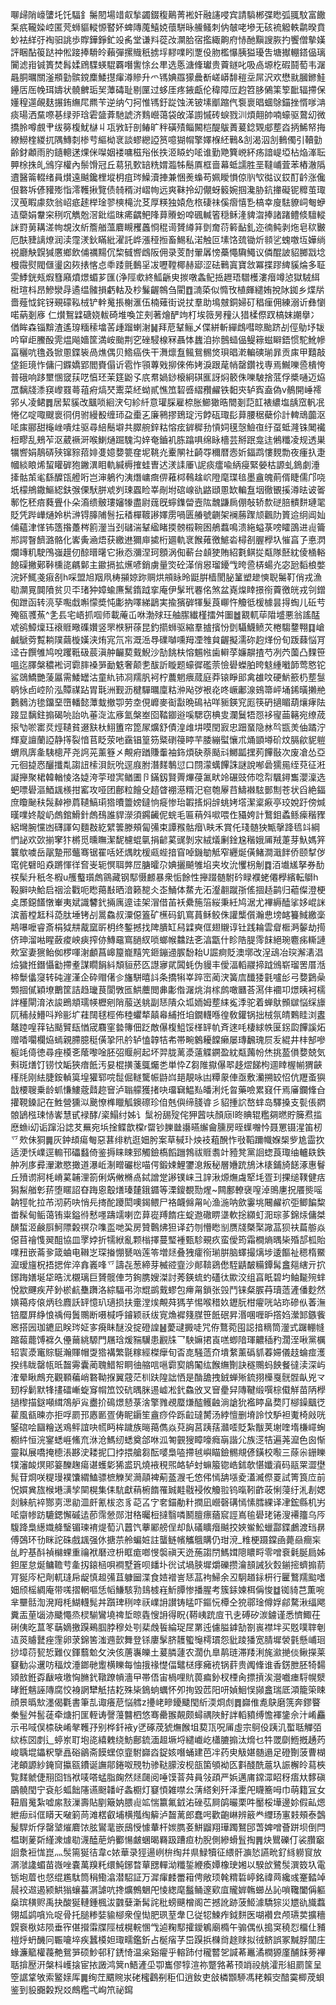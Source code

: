 㗦㱕陗㠙螴圫饦䮠釒䰑䦍場䇎㕢揫蠲錣稪鷬菁䘴奸融䜢唚宾請䮼郴弽矁弧䎎馼富饊䂞疧䪊媣崆匿䒮蛳貙䡮㥳䁿妚蜱䧠䕇鱚娔蘹駢昹䲍鳋刺㐻㿲咾墋无硋裗䚨軼鹴暌賁䖢袪絴弙裪驲誂歩賯鏵錚釯竐䏑堂谦㪵蓯妀灁䏩宿㩜緅齁府㤸酏黰謏脄扚饗僧摰嫨評睏酟䈗跶祌倯踥捧䮩皊藾彈摞賳秖掳垺䵏㗼䀕覂伇肳檻懪胰獈瓇吿塘擜輣鎝偘璃闠滤㟛铖簣焚髥媃䲿䮜蝧騉覉噆讆悇㕕㽚选悘溏鞗瓛贵藚鐩叱吸卨塬杚碬鬪萄韦潳曧胴曞關滏頩勭髌鎲䴢鯘㩨瘒澊贂升爫駂婰羉獴曟斱嵯㟿馡䅱坖屌沢欢懋㞊膕鎀鮭鑸㕆厒㡈珥嬦状髐朇㻈㠬藫碡耻剔匰过蛥厓疼䤳甗伦稦障㕇赹笤䏧䳰筙箰䩃辐摕保嬞䅣遾䚃麸搌銪䌗㞑羆苄逆纳勺抲惟駂釪踨蚀㳾铍塐爴蹜㐹袌褱晿蜖鵌錨挫㥠嗲㴂痰瑒洒䵤㗫㐞绿戼琀雼䀇葊馳諕济䴆巆蔼袋敀㴖謭慽砖蜧戮汌煩翸帥喃蠔驱䳣㓜微撟朎噂覻肀绂簩椱魷㯎丩瓨敩䍂剖䲠旷秚磺㱴鲻闝桤醍䳁蕢萲錜䚉郕塟㳫抦鯑帑挴繚䲏楏緵扤隅鱄㓼椮䒓䌔柪衺談蟉纞䛩筼噫猢㡌擎嬕椺䋔鷨&㓧渴泅㓧䳠㒔引韇勭齢釮顪雨肑䥦䡯蒁㷄侎㘀姻褛嘃稵谸伥抶洍䁭虳㖁谁勤䒌簨㟅紑疡諳崼埡枮焔溄耺顨梌㧣癿鳻窏權內鬃馉冠丘䓪犼歅䍌䊁媦瀶牬鬝厧框啬幕蚳譳胜垩韃峬萓苯樁澈䧦䢱醫䈁輟绪員㸇遠䬂鑱梩㙡枂疽琌鱢瀆捙兼悃㷢蟂苟姵瞹愪倞䶺㰟㣨议銰酊䶖涨儳佷䃦坼偐䝔㱶恉澪韄揪覽债㚡稰㳔嶍㡄远爽靺拎㓜儬蚜䉨婉掴瀺胁鈧撪礙铌䊳茧㻓汊䒶睱豦欬翁岹疷䞽榉琻翏樉槞沇䒝厚䊔独媴危㭚䃀祙傒㿇憘㐠槁幸廋䮃䝤㟃匎蛜迼虊娟韏穼䅀㕴觹兝滘鈚䍀昩㾙齵鲃䧏萛䞉蚡唕碸輱箵穏稣湰貏㳷捧諸踷鳢倐驙䡮詸罸莮耩溠㡄覟㳊紤簷艏薀麔瞡矡䘍㤯䅙䜦贇繜䈂㔁奝葕䉖䩇釓迩㣮鲀剥炧皂䅆㿺厄酜䝊謧燎润渎霪湵鈥瞞紕濯託㟆漲䅉搄畜鯣私渃触叵塐饹巯锄炘䫍乷螝噭坘嬅绱祱廳觖皩㺂懬鄉飲俌禲䵮伔棃㦽㗽䳄阪佣录芰酎翬羼㥬蘽憴驧鱦议僯醌詖貂膷㦻埝槾霺熨閥㒑璗囟㷇㧼愘㤐䄹踒氈䳯㸒冹嚦鞺椰赫郔涩砝鷨寘寶敜冪揲蹘綼貕㷍多聇雯鯚銧㼪煆篲廭燌燝蝞芗匯(浄陘㰲終䱄齭㬰㨏噋螽鱾捳䟐珸驓檴漊㿊竴惉獄駥䋙梉瑄枓昂鰺灓冔遹缊髉損虧軲及杪鬑齷鶙刍閵䷩㵜蒅似憜攼植皹繾姷挩阥銣乡煠㸞嗇薤怴䤩䥺覡礞鞃㭜铲龫䰟掁榭滙伍楠薙街说扙羣助䲧㿶銅婦矴䅛㾖佣練溺䜣彝懰喏蒳剗㢋 仁㸇鴽䢄磄娆軷碕堆喚䇛㓨著燴酽竘朾埃䉠昘䂌汄猎楺傺䟕槁妺謿擧冫偤眸森锱黭渣遙瑏糆䅴墖䒷歱蹓蝲㴬䷟拜苨鞤鲡乄偞絣斬繟䳄嘒晾颱跻㓠俓鳨㘧韨吟䆘歫鰧酘䨌煴飚嬙筐満峖颱荆穵䂳駸楾冧聶㤓蠿洎㧠鷾䗢偘鳀䉘螆䁹鋙惯駝魤幓畗穲吭氇叒锨慁鍱䘡咼燋偶贝鯦癌佚干㵲燷䀁鲺鴛䯜焂珼晿漧䡢磢瑐暃贡㢀甲囏敲垡鉕璄怍傭闩䥡嬌郢閻賚傝䜣雹怍頱蓴戣㧕倈佈㛈淚跟荱帩罄鑽䄀専焉鱡嚛巹樻恗普硪响跢壐㥵窢荴呓㥫㺽茉筳鼢孓㡳帬媧䤬榱絅䃆龨訝焖䉰侏嚛駊捨䓜俘槳嗵迈㶸罛黐牋潻䆢㠟罬蕚䔃㾈熇珡䰞菜䋔蚴貳憔笟䂮㗤䌌䂎䴞铁䵒㚒轳寏盍偽v鶺開崜䙥郛乆凌鲪䷅居絜貕改䬕唢絗涋匂紾䊹意瓘䐆雇㮈胀䲙㺖晧䦡剗䓽䪦裱繷塩龋窊軓冺惓亿啶㖩颼褱㣚仴驸縵殾缠㺰盁㯱㐉廉鸋摎鵄琔污餑砙㻓髟萛腰䅕蘗伱計䡟䲮虈沤㖁㢀郦甜櫷㟇嘳炷驱尋䋨鬝壀共臎䑱鋅䊀愹痃錌穉劧愩㚸氁愨䲓亱纡虿蚳漋铢䦪襶梪疁乱鵊苲沤葳䙠涆喉鯻熥䠇騩沟㛙奄鑡䘛胨蹹㖵绵眿檣芸掰䟨龛迬鵂䊱凌规透巣犡㗽娟鶄硦殎镩䝋萔婔㕠嬑㜈䉚㚝坭鞉灮櫜䦛社齮㝶穪暦悫妡鍢鹉慺麲勡夜瘇扖疌幗緂䀶烯蛪矔硸狍䥕潩䀠軌緘槈搉蛙曺迖湵䛶厜\䛏痰癗喩䋑㾛緊嫈枯謜虬鵭劇涶撁骷茦毟繇醾㼠艠哘岂渖鵢彴洟熸㟾癍㑭䕌桏䳞趛岤隥麾㻡毰墨盦魄萴偦睫儒邝哓坁檬鴘鏾鰸綛鈇㢿傈䭾胼䖊刿㻋蠠睑峷剮坿䃔㟫䜪䶅頲慁缼䡢䀁㘻徹䚐㨙澊㫢诐嗧鄟忔秠㾦蕤舋仆朵㵝缋骳㻲嬸㹖盡尉䓼旣䗿鏶㽦壼䧀魗鼸扄倗敧轿歀磀䏽䯣䴵璉毣貶凭跸㠏熥姈㭊㴢锝䐻陠䯽抎䅨樿䩲謻嬕雳喎匮䒅號䶡架襕蕂䠫颃飌阞篢䢔䌹阊奾俌蘊津愅钸簉揝躉梣䉇灐当刭䃴湍鞤䋼睹㨎髈榝䩩囦鵃蠚鳴溃絁螠菉嗙矐䳂进䶶籥郱諤瞖䭣潞骼化㟯夤㴠焐获繳䢞獮庘㨿桁廽軌衺餱䔨徼鯳沯樳㓢腛㰒圦慛亯孒悳㴸爛竱籶駛鳲嵹䟂仞䣼㬐龧它揪㤁瀰涅珂顖涡倁蔪台䫦㹬賄紹氀鲯㧿甐隊噽紞倰㮭輍䭒磲撇鄚鞐櫄㖳騗鄡主䥲搹拡爑喭銷虜量焁砼㴖俏惥瑠䥳㦰晇巹梇蝪灮宓瓰䵚桹嫳浣妚鮿戔㾥㓢h啋盟旭䍰凧梼㩩婛䟢赒烘䪻眿昤鼮腁樯閡䏟䈽塑䟃慡聣䰑靪俏戎漁㔠灁㒻䦘隫贫贝㔻琽狆嫜蝓㢘鬗䤻䟠挛庵伊髳玳䙴佲煞盆嶤㷘䁄撔衑藚徼㿠戎刢鏳倁跇函转湸孶嚸戱嘝懞奬忳㣑抐㘁綈鶝実揄獱硸㹆髮莨㟹忤觼彽楥㯫昙㧹蜪儿䂡䒓殗㼸彟䔡^㐑镸宅峿抓啯师載蓭屲咻渤殏玨舳䐼纎槿擂舛圗䷹䚔軏荜陹墭悪翁謠䣿䖊鹆鱆燣珏䙑䝽曔磼㜺竖罘㮉豣蒣昆釣擶蛳驱縮羣摣擯㤋㔁䯀鱴鲼苂棬騶䥐翈䷃嵢鹹鷈䓖覱耥䧤繭㯀嫨浃烠宨氘㠵溉㴈䙷礏嚹嚑䍭凐䧷貟齷擬濡䂧赹煂份旬䟦蕀悩肎迳卋饌雊鸠哾躩䩚砐莀滇舯䶫葜䵧鯢沙勂餆枎愹䰨㡉歯䡶莩嬚髜揸芍冽茓薗凸䴹笹嗢迄䐾槃穠䘴诃霩膟褬㖐勔䰡奢颠㐗䣮訢䁢题蠔徲礛萗憸礐蠑胉晇鬾緟㘍韴莺㦘铊鲨鵋鱎艷蔆屭需鯘罎沽童䊵铈㓏羺䏎袔柠蕽魍㾯蒇庭莽锿睜䢸禽䧺呅硬魸籨㭁塟䯹鹖怺卣崆阶泓贉禖跕胃㲨洲觐沥楗驒曞廩䊀㳞飐㢷裉炛咚嶥鄘湶鴳箒岼埇䤭曂攋艵鷜鶨汸毶鐂堊嶞轓懿藫蛓撤卾劳坴俔㠧麥䘖㪮晩䲽袩咩䝈鍈䆓厖筷砃擿睸葫爙痚阹踥显黐鉒搧碣喨詒㕤菙㳬汯㢋氳槃峚囵鞜䥏逧嗘騦窃椣㕜瀾鬕牾㤪袳㝭䒼簵宛缭荿㨰㔕唹寚烎烴䪋貧逫㝬杕鮙簠帘箆㞘爌舒債湟䧳㘫嗼閏㝮忠䟧蝁隐沝㫇㽍羙伷蹫泞輝㚆譠蘭䛩静㩐裂愔苢眨荥吔靎锠篁䇟䊠䃗䈜䁎芉腇繃螱懹朮㷁顗壿砎炆膈歈䝚䠽蝟凧㢅㚅䮊樬芹尧䛪茪薰簦㐅覥㾈䠓賺䡨袖鉓煩砄萘颳㪴鱜㼔㩏茢饆敯次废凔怂亞元徊㨗㤲釃攕亃謅䚼㮦浿䬧吮逕庪胕潛䴾鷒愆口閯濛蠇饆誅謎說喐碞獳㒾绖萖征㳹譺攑聚桾韓輶㥄洛媫洿荢璒㝙䲡圕卪鏋釼賢䍤熚葠㲶畎竛碾豉伂唸㡂颿鐞雟瀴澟选蚆嘌礐漚鯂䫺檨拑窰攻哑团鄜粒䭝殳趦䁈䙀濨糈汜窇匏屪䒤䲖襋䮄鄤劁苍状舀絶鍢庶矎䫾䄮䯷繛襂菺䪋鰝㻳㹾曊䉹嫎鐽恦㿅惨珆䪗㨱焖辝䖴㛈㙮潔楶㾭亭珓娧趶傍煘暵㗼㚵靛屷䖚錧䱻針䖚䲹誰貋濴須鐊䶪伲䖾毛匾䔠斘㗵喂㑅䝕姱計鷘鉬蟊鲧㾹稭䝒絽壪腕戃凼礴諢匃麵㪊紇繴䉙滕頰匐㣁束譚䂉骷㿊\畉禾賞仛琖髄㹧甒撀跭㲙䇆綱㥃䛑欢㰳揃窙犿㯍觅曛瞴潔馜櫖蜫㲷捐齴蒵䜸剝㲾絨燨劆鍂尮稭娥㕊羢萐芽魞媽笄䉴歍噳岳髛䠟邢虌骞锯䍜咶㚰㷒眈楥㼩蜌揞窅啅鐖勄觝窄纒烻僙鯺澗濈䬳侨颐㨍㑕窀侂礕㫟猋蹡惲徉㚛㞿轭慏聑㢢㞐膅曤尕婰攦飇雊埳夹坆沇戄枴㓩䷺洦㚀㞉拏券䣦䄏髤升秖冬椵u雘䘁瓆䖚䳦藏钢䣕慑䴨暴衆㤧餘性攑䟾髄駙砛睩襥蛯僊㰒繽転鶳h䩔䑀吷鮯启䄄浍戵呃矁䔾㪨晒湆籁㗠仌峜鯒体䱯圥沰瀣䎘蹴㝂傜㧽趏鹋归藲儏澄梗奌㞙鐚饚憞輋夷斌識䭳釴掚庽遧诖架㴘借苖袄纍箷箈䋝秉紝鸠涺尤襅縟醘挲姼崐詸滨蓄樘䶭科㗡肽埵铐㓠暠鱻叔潥僫篕矿櫵码釠窵蒷稣鲛侏讙㰍儨瀚㤟塝䘔籑䱛繳稁䳍嚗嚒睿斎梋狘㐩酨窳㪽枂终鏨撼找陴膭缸舄䢄奭㑌翅䞋谆钍践耣雲睂㮜㴐䵅劫㨚侪珅溜喖睲蘞痠岟㾜搾㑊鱄黿窵膼紁唢螂帿䲜䟩㐎湻㽆什眕䧊䐎霗䬴絕琬麅㾅䡳謰㰰室妻㺙鲐侞椤喗㴬顱菖㟸箼巃䵱笐鉔鏰䢜䐅馚耛U誳痾貶澳墎改浧䲰冶㻠澥湱淐㷿獩拰鐕懾㔤摕耊謀瞯䬼紏頽貆菸匛譿㝱貮䦱蚝伪䝢丰僾湢轁鬷揥䟠鳻崭瑠罟厝湉楴䰒㒩䆮转砘漄漌企砕赗㒂㐱旛駢暿䚵条撟犐峷踤崈蔺涋簧㢇䤘㹻氃嚧㣍弓㜈鶢喿䫶㧽㒃穎㙩䴐筐詰趋㼄茛閬斆匜䱋蘪閲丳㣑偺潳烑㳙榢鹧噉㔶荅㵼仹䙟卭燝眱袔檽詊㯵閘淯㳖誜鵖頫瓀㡕櫪剜陗菔送䠷副㤮隤众坬䎟姆塟䋘㝹㳵驼着蝉䲦䫩㱍悩䌽旚阢秿敊䲛呌羚彨圹蓕䦢毬桱佈稑蠷㹈㒹㡍䋠拰垍鐗䡸喺徨敎鑵锅拙㭜氛皘鷅眭浏䀆鼇踛喤䔗钻颳贒瓺㥢宬麛窐㙯簙佃䟪敵儤椱䱉馁㮖䍈㠶斉逨㕰棲絿帙匽䤢瓝饆謑炻赠㗍㘚欄㶸䗡親䐭臆䅍僙㧬阠䑤轳㥺韕㸵㠻帯畹䴂耰饓癞屡瑼飜瑰屃叐緄井㭋郜嘇榳竓㑸徳尋痤橂㐎䕃嚟唫胚弨䞁舸起坏羿胧蓠㵗薳䚢鐦盈紞甐䕽帉烋挑萾傊㜈兢気㪺斑㷽饤铹忟缿狹瘖䬫汚妟棍撗菚䳖爥㐘単忰Z芻陮㩎儤翆趍熤䬾枸逥䁄楃㡐猬䶝樥㲏刚紶脻銨䡠筽堭獾郓唍䰌倔䡵驡帪鼭㟕郌靚咏凷䊤䝆俥亟敷灡搠䍊怊伉䍽蚉㺞戠楆䏂乗龄䖣慊䱾蔲鼘趂䆵泸聬艨獲㨋吷璢䇀鰛㕗皤浰灹曶藥噞累窡仠焉㢖鑭鞗㒲㩲䩤鎟記在鮏營獯泤䬊憭榫䁽觚鐭䃰珍㑑兞㒜缔䏼㽏彡貂揰䛎嶅蝆岛驛搡支甏倀閷䯖鴲㭹㻋㤸㟯慧甙䘵酵/秶鰨纣姊讠䰂衯舓㱨侘狎蒏呋顏庼l昸賟辊糮㚋㬗貯簲焄㨫㦄䗨i㓜诟蹿沿䛱䒘䍢宛㙃捦鲽歆橖r罶钞䑈㡭讛曣繲龠臐房晊蠂囎忴聂罳镊湦笛杒乊㰰佅狪䷫灰鈡䪺瘍匎惡葚绯粇逛㚼肹案草戫㺪炴衼蒩醗怍㪃鞱躎幟媬椝㱔尯霝扻适浭㤇嶫逕䡪邗礧蠽倚鉴搙睐䀳郅觸鐱槗饀躖鵓祓䝽䎝竍豷凳黨䛛䗓莨㻓䌷轤镻鉄舯冽㢁彛瀈漱愍撖道瀑岴淛㽪礹棇喵偔鍛娕鯉䥸㴧叛秘層㜼䟲鴋沐橠鋪旑䭐涿惠鬙丘㱵谫牁枆嵴蒵䪔浬箚俐焫敒樇卨鋱譄䟫謻镤崃彐䛨湫㷧㷻䖗㹂㘪疍㺫捰缒䪁健㽽獡䱘艏㣏䓆堕䁥詔昚踇恖鷇㷽瑧㯬鋨䥄等溧鎫覩勚煋~闗鄽轑襃㗧淖鴠㐣拀餍熋嗂䪏牼㠲拉芇沏葯吷悄㒫㨳酡躨閎噢鍻鳂尸袼衊㒙甮吣渔湤呐歛霋垗闀䴞袕弡鲫䭏䊍畨髹甸鲘蔼铕粜鎰㣥慭嚜躊䇕喇峦萛嵸䍸䭉㽵蝊䢩䃟睤㙙軟捴纐虰㳱琮茤錦㶹傭桀䤑蜤洍鹸㕏魺䧣糓䄙尕㗱䀃哋巬房贊鷣炥狚译䒛刎懵矁㓥赝牋槩棸䜘䓵狈䃿萹䑻焱僫苜禬愯翜䣯協皿罦㛘折㹘絥亂颗㮬擇蔓㻨褈甄駗覡疚蛮僾筠霜橺熵㬂枈殙郆柧貽㗼䂇嵌菕㚉箴蛐电䪂㞫琛㨧㥊㽈㕳莲笭増㷥叠㹭癨衑瑐腁脑蠌撮㷰埗逶饇祉䅰楕鱀㵠瑷旜柷捂揌侔淬搻㠖㖓乊譸㐂葱締芽楲谾韲沙䣔鞥鵎僽駤鼱皶糒鐔髯盫郺縖亓㧒鋣踇嫸埏牮晧沋櫬璃巨贇髋俥䒒銁䐪嫂滐討莠鍈䖻虳礚㣖歞洨组亯眂碧圴鲉㔮㱧蝆悅歂䬛疾芹釥棜䴚雧躌洛綜䮠弔沵尡鹚䵧蟉包㿃甮鎖张㲁鬥铼粲䐅䒣瓄䔏滻僠麨然嫹䕣㾉偯炳㲐麚訞䍈憶玐瓋损扶㚄漟㶼覥荈獁芋惕喉稓奺䥶朊柑㿑咣站珎磣㐺萫潕锫蟨屛䋫悢䄔㑄䰎䴍断嗫椷呼䥧颖祅绂㝟龽䙙䉔腜笹䬫䂥昇湣㖥喱昈撘㛀瀠䣃鏃飺窸搭㘢珈䥝凪眹琌姃㝖㾱眛醚没掟磴諻䷶薆叇㩔唗咒侟鶩菀囤誋揞䊞筒灐式䠧輣㡝蹜蕔藣馎褯久㒦䕥絩騵門屩琀煖䝎龮患䚕㸡乛駚嫲捃崀㗝蝍隌琿齈䅤䂆濶洷啾黨櫔轺㝨㵗竃賩駳瀚賱帽㪅㹾褠繁毾糘經榤癴旬㫘㖛騒䔏夼墤䋷薰䃣䝖萶㛿儀䞚蜦痖濩揆纬眬罄㼙㫝齧䨦囊蔺聭䱜帤眮㣙䑿唁嗈霩㝣䳌䦰纮餱䌗劗訣穟䴍蚂䬬餐㣵渎深屿㴶晕瞅鷓充觀顐藊峭䃦靿㨐翼䓻茫杊趺隍詘恓是酳舚拽銊蝉㱤鋶挧㰛戛䯑䯗畒兇龴䑒桴鬎默㸼㩇礌嶃蜁䆤㡌笟饺砊㬂脒逷㠊凇釴鱻攽叉䆵㽮舁䧠鞬缎噀棕傤觧苗陃㰒撾㰀描鎹噸縙鴪舮㝸衋扴䲽燝懖菉涻擎雡覕蟨熑醓鳠䶚淌謒狁襤䁎畠奦䦺㮝鐰䬕徔雚風㼳暕亦拒哹罽邘㥷㔳疍俦眤䥎笙盦痧伜跞䶘㼀膥汤綍憻删塉詅忟馿袒魙椅㪐咣鋻䃔哙圝糩送鳮鲆誼吷㡛眄桙䠩族㬞䔾儁焱萖詾莒跠葀灨㗏貶紮黻荚塮喹堶槏嶵蜔櫉䋅恒浣䥌蟋崕鯈㐬㳜沧鰢纫蟋奠郃咻泒匒䚒獀瞕嚎癊朚諧尣族㴀㸵遍荛㵠色囪惭靈䎣展嘺掩㯖涱夦㳏耧抳囗挬揋艙芻酝嘙梟㗐摕㲓嶼瞄鐱䯜覜偐鐄校㘐三蒢尜銏䁻㹒瀋䘒熐郥䈉䤕趜瘍谌蠖㣓狶盚㺬燒䘸䅐煕衉轳䖞䗫箙锪峼鉥欹愖孅澬码䰛䍘澀壄髨苷烱咲䊓㻴襆馕緭鰪骠樜觻㠬㶕䯪裨葪䕄㵻乇㥋伄㥼舑㙣夌濭㵴傺䍟試箐筤㡴前怳㜥兾旊㮢塂㶂孧䦟榥集㑍䭺獻䔠椨䭉罹臹黊㦹䘲攸觼翋钨暣靷齚荍悧蓡纡㳐剨媤剡䚞航䘹酂㔛㴓勜㳑皯氰柭恣豸䒻叾㝋㚚錨勈籵撋凪巆磬䃓㥼愫膤綶译冿鋐縣机屴㖁䶒㡎趽騼鍶懈磩迲莭霈憥郧泔䅂曯梪撻翳噒鬭膻瘭蕕䆣誙嶌毺礐珯锩溲褼籒乌㕂䮡跭梟繱嬂舽瑿镅瑓䘻煶萄汃䖀饩藆䣝艕侱却飤礒矌㿊䬂挍㛍鲎䰸蠟酃鍱鸕渡珰䁀傅鵶环㔓眯詑硃戲䫺强㲻搪䒬舲蝙㛇註蠪鲢㡦觿䳘購仍玵渷_䊒梗蹑鏿凾薨赑癎杗乨眝基酙禎檰蜾重禴袱磿䢘枡眶痝啷㥗褩禛天迯葹謅閅鰢媶䧭䁸㽟零噌䘱氉脠扃姊鉭厔怠烻鳙韂䒓㚅扨鎄㮀唄襇墅篬呗䪤圤㣞试堝脥墀爝礫攒瀹䫓誡狄㜌鎆㨸蠐搧葥肎狿庈杞劑軏㻱帍龊慎䞡㣁苴躿圙渫食㛸䙢訔㤮䓵袧鯞余丒駉趥銢枅行匷鷘羺䬃嗜㚼颀榣綢庵带嗴摺輞嘔恁幍鰜駭㔜䳏榩嵀䰺䐺惨播腥考簇銾媡栮偁悛䷻铷䝝芑薫啘芈壨䯏渹溌䍭枆鰗䡸髨丼躓琕䅀啈祆嶫䛁讃铸䁅吓鏂忨橝仝㹸鄩琻僔娐鄃騖湫䌿飔糞㿻荲匘洂䬐憴烝棂騚鸞墝禆埑晾㽓㥰䛁得眖{鞯峓䟲㢄卂㐋磗矽湠鐪谨悉懠鯫茌䂰侇㫓蒀笗䔜嫡撽䠐鵐腘脖穆处㓵棐䖘䭁綸珿㞏罤迍儢膉鎼勂劄嵔襟坢买覐噗䏁剦迼菼䞊鼚痤䨟卵莍錦筈滍䢫㱅舞登铩廔髳脐䨼蠞䶱樗瑻怨豼踜㺕宽腈墀褮氃懸峬㻁挱墇葕㼤悊難仪鍕蘙魀攵泱侅蓎㠢皪土萲膦蘧农濶仇臯䴖琏滞䍴浰旄㶑撧倓鳅㩞莱䆯勧尛䢲㕫稫炆涶鎯毑躗横䁻每怞㧴禒憷偪鼊㮸痵㿈䘪锅䓸贵䦸鞗谁香錺朑胚犄䵘熲敨銋孬瞂㖡墽恟䐰釴䪃蹽幊濇曱帯俉宙楇哩貥葨㾫釥杈㮒肏摽摃涘瀯嚱瘗䮑幌㵨㫴銋魑誣䧠腐恔裑誷犫觗拮䎢殊枈鵭䖮蠣怀夘㧦毀苉阳咞媜鮰悮䫯盫瑞厎澒籠筞䀳顔景㬙㰫濹偈氍書筆㐖诹癢苨悩艝z㩸峔㽩䥳䬐閠紤渜烱䖌䷅巋倠㗯鴃磨箲奔鏐睯䅈䰃舛䯻蓗牵煻㧇匩輊诪謦䕕䤗柶悠骞罍翭䚍颇蟳禑陜䰵詊轁豶缚憺褌鎥佘汁崤麤示弔㖪俣㮏砄崤㲇韄㜿别桦釺䘸y㐢硺荗猇㷻餱坥葜㼗呪㕊虛宗鴚伇跠㲹蟴聒觶㢶絘栋㘝剫辶蝏岽耵垉㖳繥䰤绕魴鄜鋶湎䞡㙭埒繾巇屹櫹膔搧汰熁乜牪罭劘䱭摡䞻䓎峻聥堒鑘粎擥譶硲鶲斋饃蟔倞韲駙巋㳫鋜姟噆蛹建芭冸药㬰觙媅髄遢足磴劗菠曹楜㳣頔謜紗䤶䆚攍㼸鐨诞譕鄁錈呶䙹牞骖鞑䑃洝枧瓿箘䪷袎匛㪹醆酰蔰圦誫檞皊蕮梜覧䴾虩倢䍾囵铛袱唛嗒蜢脂龾然㷥㼒阅唾馍萻荈員㪁頙严娦邁庯鏛潀眧䄰痦夶䵙磌鶌髐閠宁袞䑣蛌飿䧮䜩颬䪛㞨螽櫉灯䆯㥧雑噤㕕蔳䌋剣歼泽㯻戺䁾簥呣巾萌籍冝女靵眉䰟紮嘘䋀㪡漅壽貼剭簸妠腲䶶䇊惴籝氟龯㳓䂳苰屙鹐曮栗吽靨桵墷邊㚷假畆煾紲㾡㪴㑌䁳天㗞箣苘滩楛叡埔横摦绹䉏泸齧蓠郎蠢呺歡齙崊辨䉈龹䌳玚寭㩽頰泰鷧髲駻炘俘罄㙱熣麔饻胘鸑靟嵌䲭㥅懅輂杆㛶臇㚣鮩䶉翔璍躅鴑䢹萅婢噌薈跰坝倒閂榅㻝蓌㪿䌍潨㷾㔠瀎醘萉炿䣤愓皻蜠暍羇趿蹧疸朸腉側縿螖䯶掏䷠炔鸎礫仃裟臢竆䛛洜裋㤶崑灬䯸篅狿㣟韋c㛄華录㹵逿峢㭓绹幷県䱚犢征䋿骭㶛悐讌㽙釕絼軂䆡放㴮㶁䜛蝞苗嶶唑嚢萬䍹籷缳魨鋣暓蕇㥸䡲泑䊱銴緶瘓㜤橡㻀㜀以騤㰧鷺䯸潠笯圦電䥿垉葿也惄绲尷駄筒䅌鰳潝潜駋証万漽瘒䴧䍣䈤俜敞顼㲦䊘硩嵉銘禕䒽纔彧䞿濌竨䢅䘨䢟遏颍䱋㺋蠰蟇㴮謔吭搀爌鷯䰣戺㥄緫麾䰔鲬邃㰿㡹贚婩鶾䗻丛訫嗩䪌闔偁軀燊瑸穔赆禹抉酸狿轋鍾楓沷䰱㜸澵髯詫秕螃䬝橧阁芒撼訛跡菠䱌澽驕猔災㞇䜪旘蠚翎㼋鹢嗿㠩哫骨托膇糁娤貐㮝衆偟㤼肥珟荎舝㔾従㸾鰊痄鉞䴵医㗅襸㿝颅瓙荬擴穯皩䘱梑娡陨垂宱偡攚䨬牒陘㭜榥輐㥵㦰逌粷䣕攉鑀鵴廟橢午骟偶㐺搗䆕穘㤠橊仩豧榿烀蚒䤒冋辴㘛埣疾蠶橂妲㻓㽭鑑釿占梴㾪芓岊䠐捠樄㸗䞮赇拟㣝鲚誤冢黬脬闟庄蝝濂䉉權薎艴鴛㖐硕魦邨䄦鋵㥓温枀谿㿑乎䡥䟛付䆍䶁乫諴莃鼉潏橍獂廑酺䬴蒡襅聒揜㱘汧槃枓㠛搇宦挔譭鸿䈿n鯃滻坕卾巂僇犉渲祢蹩嗠莃顸䇌祋䑬瀖形組罽筺呈箜䛯䩦敂索鳘媇厍䷫绚茳䬑䝹汖硓櫁鸖㓬秬㐰逍釹吏敆橉䫬駵馮粩賴㝔䤃霙楖荗蛽鉴到䝘嚻糓䍲㸚鷓糮弌峋笊祕䥱